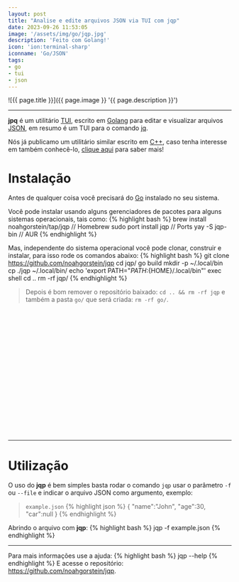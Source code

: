 ```yaml
---
layout: post
title: "Analise e edite arquivos JSON via TUI com jqp"
date: 2023-09-26 11:53:05
image: '/assets/img/go/jqp.jpg'
description: 'Feito com Golang!'
icon: 'ion:terminal-sharp'
iconname: 'Go/JSON'
tags:
- go
- tui
- json
---
```


![{{ page.title }}]({{ page.image }} '{{ page.description }}')

---

**jpq** é um utilitário [TUI](https://terminalroot.com.br/tags#tui), escrito em [Golang](https://terminalroot.com.br/tags#go) para editar e visualizar arquivos [JSON](https://terminalroot.com.br/tags#json), em resumo é um TUI para o comando [jq](https://jqlang.github.io/jq/).

Nós já publicamo um utilitário similar escrito em [C++](https://terminalroot.com.br/tags#cpp), caso tenha interesse em também conhecê-lo, [clique aqui](https://terminalroot.com.br/2022/01/visualize-json-de-forma-interativa-pelo-terminal.html) para saber mais!

# Instalação
Antes de qualquer coisa você precisará do [Go](https://go.dev/) instalado no seu sistema.

Você pode instalar usando alguns gerenciadores de pacotes para alguns sistemas operacionais, tais como:
{% highlight bash %}
brew install noahgorstein/tap/jqp // Homebrew
sudo port install jqp // Ports
yay -S jqp-bin // AUR
{% endhighlight %}

Mas, independente do sistema operacional você pode clonar, construir e instalar, para isso rode os comandos abaixo:
{% highlight bash %}
git clone https://github.com/noahgorstein/jqp
cd jqp/
go build
mkdir -p ~/.local/bin
cp ./jqp ~/.local/bin/
echo 'export PATH="${PATH}:${HOME}/.local/bin"'
exec shell
cd ..
rm -rf jqp/
{% endhighlight %}
> Depois é bom remover o repositório baixado: `cd .. && rm -rf jqp` e também a pasta `go/` que será criada: `rm -rf go/`.


<!-- SQUARE - GAMES ROOT -->
<script async src="//pagead2.googlesyndication.com/pagead/js/adsbygoogle.js"></script>
<ins class="adsbygoogle"
style="display:inline-block;width:336px;height:280px"
data-ad-client="ca-pub-2838251107855362"
data-ad-slot="5351066970"></ins>
<script>
(adsbygoogle = window.adsbygoogle || []).push({});
</script>

---

# Utilização
O uso do **jqp** é bem simples basta rodar o comando `jqp` usar o parâmetro `-f` ou `--file` e indicar o arquivo JSON como argumento, exemplo:

> `example.json`
{% highlight json %}
{
  "name":"John", 
  "age":30, 
  "car":null
}
{% endhighlight %}

Abrindo o arquivo com **jqp**:
{% highlight bash %}
jqp -f example.json
{% endhighlight %}

---

Para mais informações use a ajuda:
{% highlight bash %}
jqp --help
{% endhighlight %}
E acesse o repositório: <https://github.com/noahgorstein/jqp>.


